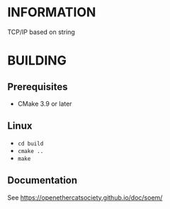 INFORMATION
===========

TCP/IP based on string


BUILDING
========


Prerequisites
-------------------------------

 * CMake 3.9 or later


Linux
--------------

   * `cd build`
   * `cmake ..`
   * `make`


Documentation
-------------

See https://openethercatsociety.github.io/doc/soem/
